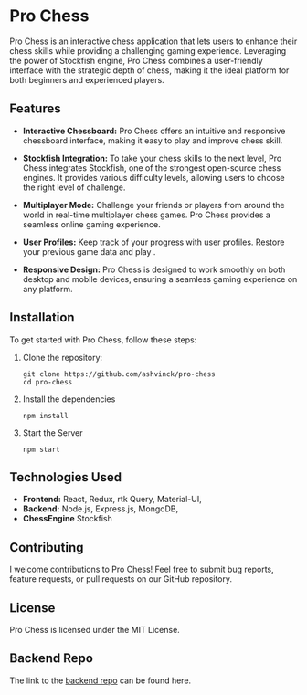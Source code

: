 # Pro Chess

Pro Chess is an interactive chess application that lets users to enhance their chess skills while providing a challenging gaming experience. Leveraging the power of Stockfish engine, Pro Chess combines a user-friendly interface with the strategic depth of chess, making it the ideal platform for both beginners and experienced players.

## Features

- **Interactive Chessboard:** Pro Chess offers an intuitive and responsive chessboard interface, making it easy to play and improve chess skill.

- **Stockfish Integration:** To take your chess skills to the next level, Pro Chess integrates Stockfish, one of the strongest open-source chess engines. It provides various difficulty levels, allowing users to choose the right level of challenge.

- **Multiplayer Mode:** Challenge your friends or players from around the world in real-time multiplayer chess games. Pro Chess provides a seamless online gaming experience.

- **User Profiles:** Keep track of your progress with user profiles. Restore your previous game data and play .

- **Responsive Design:** Pro Chess is designed to work smoothly on both desktop and mobile devices, ensuring a seamless gaming experience on any platform.

## Installation

To get started with Pro Chess, follow these steps:

1. Clone the repository:

   ```shell
   git clone https://github.com/ashvinck/pro-chess
   cd pro-chess
   ```

2. Install the dependencies

   ```shell
   npm install
   ```

3. Start the Server

   ```shell
   npm start
   ```

## Technologies Used

- **Frontend:** React, Redux, rtk Query, Material-UI,
- **Backend:** Node.js, Express.js, MongoDB,
- **ChessEngine** Stockfish

## Contributing
  
I welcome contributions to Pro Chess! Feel free to submit bug reports, feature requests, or pull requests on our GitHub repository.

## License

Pro Chess is licensed under the MIT License.

## Backend Repo

The link to the [backend repo](https://github.com/ashvinck/pro-chess-backend) can be found here.
